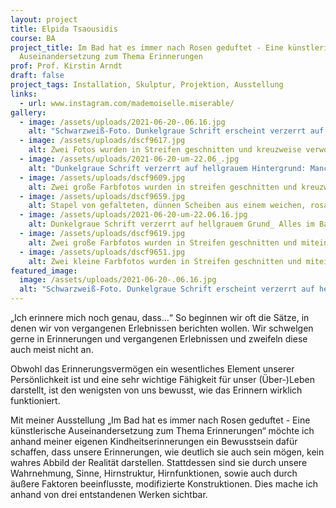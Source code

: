```yaml
---
layout: project
title: Elpida Tsaousidis
course: BA
project_title: Im Bad hat es immer nach Rosen geduftet - Eine künstlerische
  Auseinandersetzung zum Thema Erinnerungen
prof: Prof. Kirstin Arndt
draft: false
project_tags: Installation, Skulptur, Projektion, Ausstellung
links:
  - url: www.instagram.com/mademoiselle.miserable/
gallery:
  - image: /assets/uploads/2021-06-20-.06.16.jpg
    alt: "Schwarzweiß-Foto. Dunkelgraue Schrift erscheint verzerrt auf hellgrauem Hintergrund: Im Bad hat es immer nach Rose gerochen, Seife die nach Rose roch / Das Bad hat seht hohe Decken."
  - image: /assets/uploads/dscf9617.jpg
    alt: Zwei Fotos wurden in Streifen geschnitten und kreuzweise verwoben. Eine Person, eine Pflanze, und eine Wand sind zu erahnen.
  - image: /assets/uploads/2021-06-20-um-22.06_.jpg
    alt: "Dunkelgraue Schrift verzerrt auf hellgrauem Hintergrund: Manchmal fasse ich sie an."
  - image: /assets/uploads/dscf9609.jpg
    alt: Zwei große Farbfotos wurden in streifen geschnitten und kreuzweise miteinander verwoben. Das resultierende Objekt hängt an einer weißen Wand. Ein einziger Streifen eines der beides Fotos reicht bis auf den Boden, und kommt der Kamera entgegen.
  - image: /assets/uploads/dscf9659.jpg
    alt: Stapel von gefalteten, dünnen Scheiben aus einem weichen, rosafarbenen Material
  - image: /assets/uploads/2021-06-20-um-22.06.16.jpg
    alt: Dunkelgraue Schrift verzerrt auf hellgrauem Grund_ Alles im Bad ist weiß / Neben der Toilette steht ein riesengeoßer Stapel / ein hohel Stapel, größer
  - image: /assets/uploads/dscf9619.jpg
    alt: Zwei große Farbfotos wurden in Streifen geschnitten und miteinander verwoben. Das resultierende Objekt höngt and einer weißen Wand, wir sehen es schräg von der Seite.
  - image: /assets/uploads/dscf9651.jpg
    alt: Zwei kleine Farbfotos wurden in Streifen geschnitten und miteinander verwoben. Das resultierende Objekt hängt an einer Wand, knapp über rohen Betonboden.
featured_image:
  image: /assets/uploads/2021-06-20-.06.16.jpg
  alt: "Schwarzweiß-Foto. Dunkelgraue Schrift erscheint verzerrt auf hellgrauem Hintergrund: Im Bad hat es immer nach Rose gerochen, Seife die nach Rose roch / Das Bad hat seht hohe Decken."
---
```

„Ich erinnere mich noch genau, dass…“ So beginnen wir oft die Sätze, in denen wir von vergangenen Erlebnissen berichten wollen. Wir schwelgen gerne in Erinnerungen und vergangenen Erlebnissen und zweifeln diese auch meist nicht an.

Obwohl das Erinnerungsvermögen ein wesentliches Element unserer Persönlichkeit ist und eine sehr wichtige Fähigkeit für unser (Über-)Leben darstellt, ist den wenigsten von uns bewusst, wie das Erinnern wirklich funktioniert. 

Mit meiner Ausstellung „Im Bad hat es immer nach Rosen geduftet - Eine künstlerische Auseinandersetzung zum Thema Erinnerungen“ möchte ich anhand meiner eigenen Kindheitserinnerungen ein Bewusstsein dafür schaffen, dass unsere Erinnerungen, wie deutlich sie auch sein mögen, kein wahres Abbild der Realität darstellen. Stattdessen sind sie durch unsere Wahrnehmung, Sinne, Hirnstruktur, Hirnfunktionen, sowie auch durch äußere Faktoren beeinflusste, modifizierte Konstruktionen. Dies mache ich anhand von drei entstandenen Werken sichtbar.